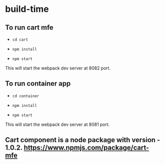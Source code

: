# build-time


## To run cart mfe

- `cd cart`

- `npm install`

- `npm start`

This will start the webpack dev server at 8082 port.

## To run container app

- `cd container`

- `npm install`

- `npm start`

This will start the webpack dev server at 8081 port.

## Cart component is a node package with version - 1.0.2. https://www.npmjs.com/package/cart-mfe
